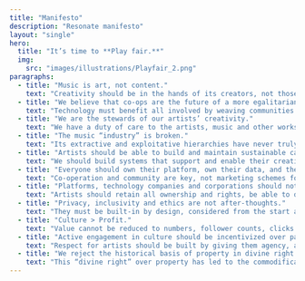 ```yaml
---
title: "Manifesto"
description: "Resonate manifesto"
layout: "single"
hero: 
  title: "It’s time to **Play fair.**"
  img:
    src: "images/illustrations/Playfair_2.png"
paragraphs:
  - title: "Music is art, not content."
    text: "Creativity should be in the hands of its creators, not those looking to extract or exploit its value."
  - title: "We believe that co-ops are the future of a more egalitarian internet and society."
    text: "Technology must benefit all involved by weaving communities into thriving, sustainable networks that address the diverse needs of people by providing them with their life essentials. Building a worldwide network of co-operatives is a key part of rejecting the destructive power of Capitalism and Colonialism within our societies, fostering a world built on co-operation, communal control of the commons, and the equality of unequals."
  - title: "We are the stewards of our artists’ creativity."
    text: "We have a duty of care to the artists, music and other works that we host on Resonate. Our goal is that artists are able to thrive, and that the work entrusted to us is respected and protected."
  - title: "The music “industry” is broken."
    text: "Its extractive and exploitative hierarchies have never truly served artists. Power has been consolidated in the hands of a small number of technology companies and dominant major labels. We are building a new ecosystem founded on principles of fairness, transparency and co-operation."
  - title: "Artists should be able to build and maintain sustainable careers on their own terms, without exploitation."
    text: "We should build systems that support and enable their creativity, and human value, and honor their social contributions."
  - title: "Everyone should own their platform, own their data, and their own network."
    text: "Co-operation and community are key, not marketing schemes for VC-funded Platform Capitalists."
  - title: "Platforms, technology companies and corporations should not dictate the terms of distribution."
    text: "Artists should retain all ownership and rights, be able to decide what, when and how they make their art available to the public, and the value of their art."
  - title: "Privacy, inclusivity and ethics are not after-thoughts."
    text: "They must be built-in by design, considered from the start and actively sought at every stage of development."
  - title: "Culture > Profit."
    text: "Value cannot be reduced to numbers, follower counts, clicks or other metrics. Value is not just measured in public success or monetary worth. Art has a value to society and humanity that cannot be quantified and commodified."
  - title: "Active engagement in culture should be incentivized over passive consumption."
    text: "Respect for artists should be built by giving them agency, as well as building real community and mutual strength together with their listeners and fans."
  - title: "We reject the historical basis of property in divine right and human supremacy in ecological relations."
    text: "This “divine right” over property has led to the commodification and extraction of most of the Earth’s life support systems, and also the commodification of human beings. To redress the harms of colonisation, the Trans-Atlantic Slave Trade, the genocide of Indigenous Peoples, the creation of ‘under-developed peoples,’ persecution of the LGBTQIA+ community and many others, we must engage and align with all dispossessed communities. We realise that these historical harms were fundamental to the expansion and apparent success of Capitalism. By democratising, decentralising, and diversifying economic activity we can lessen consumption, and redistribute resources and power. Co-operation enables us to move forward in mutualism with one another, and this planet, constructing an economy both visionary and life-affirming."
---
```


